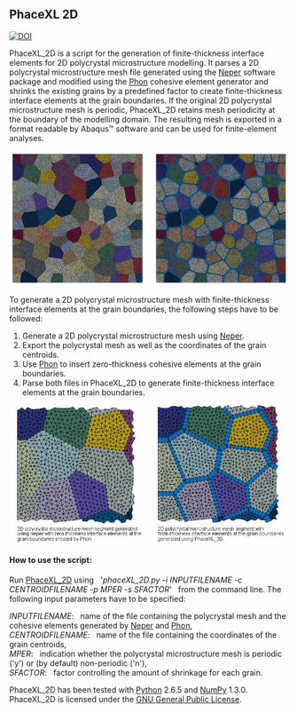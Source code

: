 ## PhaceXL 2D

[![DOI](https://zenodo.org/badge/doi/10.5281/zenodo.825846.svg)](http://doi.org/10.5281/zenodo.825846)

PhaceXL_2D is a script for the generation of finite-thickness interface elements for 2D polycrystal microstructure modelling. It parses a 2D polycrystal microstructure mesh file generated using the [Neper](http://neper.sourceforge.net/) software package and modified using the [Phon](http://github.com/KristofferC/Phon) cohesive element generator and shrinks the existing grains by a predefined factor to create finite-thickness interface elements at the grain boundaries. If the original 2D polycrystal microstructure mesh is periodic, PhaceXL_2D retains mesh periodicity at the boundary of the modelling domain. The resulting mesh is exported in a format readable by Abaqus&#8482; software and can be used for finite-element analyses.

![Exemplary 2D polycrystal mesh](docs/example_full.jpg "Exemplary 2D polycrystal mesh domain with finite-thickness interface elements at grain boundaries")

To generate a 2D polycrystal microstructure mesh with finite-thickness interface elements at the grain boundaries, the following steps have to be followed:

1. Generate a 2D polycrystal microstructure mesh using [Neper](http://neper.sourceforge.net/).
2. Export the polycrystal mesh as well as the coordinates of the grain centroids.
3. Use [Phon](http://github.com/KristofferC/Phon) to insert zero-thickness cohesive elements at the grain boundaries.
4. Parse both files in PhaceXL_2D to generate finite-thickness interface elements at the grain boundaries.

![Segment of 2D polycrystal mesh](docs/example.jpg "Segment of the exemplary 2D polycrystal mesh")

#### How to use the script:

Run [PhaceXL_2D](main/phaceXL_2D.py) using &nbsp; '*phaceXL_2D.py -i INPUTFILENAME -c CENTROIDFILENAME -p MPER -s SFACTOR*' &nbsp; from the command line. The following input parameters have to be specified:

 *INPUTFILENAME*: &nbsp; name of the file containing the polycrystal mesh and the cohesive elements generated by [Neper](http://neper.sourceforge.net/) and [Phon](http://github.com/KristofferC/Phon),  
 *CENTROIDFILENAME*: &nbsp; name of the file containing the coordinates of the grain centroids,  
 *MPER*:             &nbsp; indication whether the polycrystal microstructure mesh is periodic ('y') or (by default) non-periodic ('n'),  
 *SFACTOR*:          &nbsp; factor controlling the amount of shrinkage for each grain.  

PhaceXL_2D has been tested with [Python](http://www.python.org/downloads/) 2.6.5 and [NumPy](http://www.scipy.org/scipylib/download.html) 1.3.0. PhaceXL_2D is licensed under the [GNU General Public License](LICENSE.txt).
